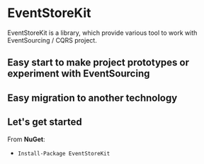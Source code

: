 # EventStoreKit #

EventStoreKit is a library, which provide various tool to work with EventSourcing / CQRS project.

## Easy start to make project prototypes or experiment with EventSourcing

## Easy migration to another technology

## Let's get started

From **NuGet**:
* `Install-Package EventStoreKit`
